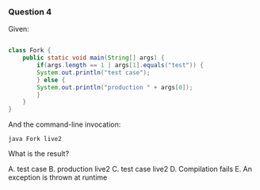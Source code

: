 ### Question 4
Given:
```java

class Fork {
    public static void main(String[] args) {
        if(args.length == 1 | args[1].equals("test")) {
        System.out.println("test case");
        } else {
        System.out.println("production " + args[0]);
        }
    }
}
```
And the command-line invocation:
```
java Fork live2
```
What is the result?

A. test case
B. production live2
C. test case live2
D. Compilation fails
E. An exception is thrown at runtime